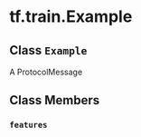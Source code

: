 <div itemscope itemtype="http://developers.google.com/ReferenceObject">
<meta itemprop="name" content="tf.train.Example" />
<meta itemprop="path" content="Stable" />
<meta itemprop="property" content="features"/>
</div>

# tf.train.Example

## Class `Example`



A ProtocolMessage

## Class Members

<h3 id="features"><code>features</code></h3>

